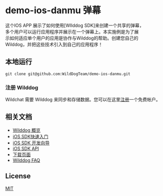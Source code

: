 # demo-ios-danmu 弹幕

这个IOS APP 展示了如何使用[WIlddog SDK]来创建一个共享的弹幕，  
多个用户可以运行应用程序并展示在一个弹幕上。本实施例是为了展  
示如何适应单个用户的应用是协作与Wilddog的帮助。创建您自己的  
Wilddog，并把这些技术引入到自己的应用程序！


## 本地运行

    git clone git@github.com:WildDogTeam/demo-ios-danmu.git

### 注册 Wilddog

Wildchat 需要 Wilddog 来同步和存储数据。您可以在这里[注册](https://www.wilddog.com/my-account/signup)一个免费帐户。

## 相关文档

* [Wilddog 概览](https://z.wilddog.com/overview/guide)
* [iOS SDK快速入门](https://z.wilddog.com/ios/quickstart)
* [iOS SDK 开发向导](https://z.wilddog.com/ios/guide/1)
* [iOS SDK API](https://z.wilddog.com/ios/api)
* [下载页面](https://www.wilddog.com/download/)
* [Wilddog FAQ](https://z.wilddog.com/faq/qa)

## License
[MIT](http://wilddog.mit-license.org/)